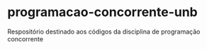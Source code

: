 # programacao-concorrente-unb
Respositório destinado aos códigos da disciplina de programação concorrente
